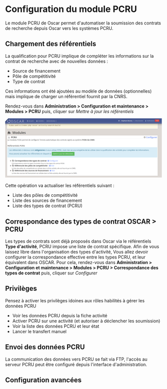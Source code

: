 # Configuration du module PCRU

Le module PCRU de Oscar permet d'automatiser la soumission des contrats de recherche depuis Oscar vers les systèmes PCRU.

## Chargement des référentiels

La qualification pour PCRU implique de compléter les informations sur la contrat de recherche avec de nouvelles données : 

 - Source de financement
 - Pôle de compétitivité
 - Type de contrat

Ces informations ont été ajoutées au modèle de données (optionnelles) mais implique de charger un référentiel fournit par la CNRS.

Rendez-vous dans **Administration > Configuration et maintenance > Modules > PCRU** puis, cliquer sur *Mettre à jour les référentiels* 

![Configuration PCRU](images/pcru-config.png)

Cette opération va actualiser les référentiels suivant : 

 - Liste des pôles de compétitivité
 - Liste des sources de financement
 - Liste des types de contrat (PCRU)

## Correspondance des types de contrat OSCAR > PCRU

Les types de contrats sont déjà proposés dans Oscar via le référentiels **Type d'activité**, PCRU impose une liste de contrat spécifique. Afin de vous laissez libre dans l'organisation des types d'activité, Vous allez devoir configurer la correspondance effective entre les types PCRU, et leur équivalent dans OSCAR. Pour cela, rendez-vous dans **Administration > Configuration et maintenance > Modules > PCRU > Correspondance des types de contrat** puis, cliquer sur *Configurer*

## Privilèges

Pensez à activer les privilèges idoines aux rôles habilités à gérer les données PCRU

 - Voir les données PCRU depuis la fiche activité
 - Activer PCRU sur une activité (et autoriser à déclencher les soumission)
 - Voir la liste des données PCRU et leur état
 - Lancer le transfert manuel

## Envoi des données PCRU

La communication des donnèes vers PCRU se fait via FTP, l'accès au serveur PCRU peut être configuré depuis l'interface d'administration.


## Configuration avancées